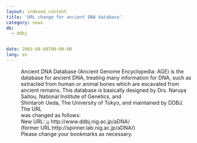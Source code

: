```yaml
---
layout: indexed_content
title: 'URL change for ancient DNA database'
category: news
db:
  - ddbj


date: 2003-08-08T00:00:00
lang: en
---
```


<dd>Ancient DNA Database (Ancient Genome Encyclopedia: AGE) is the database for ancient DNA, treating many information for DNA, such as extracted from human or animal bones which are excavated from ancient remains. This database is basically designed by Drs. Naruya Saitou, National Institute of Genetics, and<br>Shintaroh Ueda, The University of Tokyo, and maintained by DDBJ. The URL<br>was changed as follows:<br>
<dd>New URL: ¡¡ http://www.ddbj.nig.ac.jp/aDNA/<br>
<dd>(former URL:http://spinner.lab.nig.ac.jp/aDNA/)<br>
<dd>Please change your bookmarks as necessary.</dd>
</dd>
</dd>
</dd>
